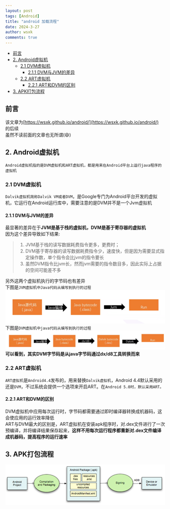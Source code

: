 ```yaml
---
layout: post
tags: [Android]
title: "android 加载流程"
date: 2024-3-27
author: wsxk
comments: true
---
```


- [前言](#前言)
- [2. Android虚拟机](#2-android虚拟机)
  - [2.1 DVM虚拟机](#21-dvm虚拟机)
    - [2.1.1 DVM与JVM的差异](#211-dvm与jvm的差异)
  - [2.2 ART虚拟机](#22-art虚拟机)
    - [2.2.1 ART和DVM的区别](#221-art和dvm的区别)
- [3. APK打包流程](#3-apk打包流程)


## 前言<br>
该文章为[https://wsxk.github.io/android/](https://wsxk.github.io/android/)<br>
的后续<br>
虽然不读前面的文章也无所谓(😄)<br>

## 2. Android虚拟机<br>
`Android虚拟机指的是DVM虚拟机和ART虚拟机，都是用来在Android平台上运行java程序的虚拟机`<br>
### 2.1 DVM虚拟机<br>
`Dalvik虚拟机简称Dalvik VM或者DVM`，是Google专门为Android平台开发的虚拟机，它运行在Android运行库中，需要注意的是DVM并不是一个Jvm虚拟机<br>
#### 2.1.1 DVM与JVM的差异<br>
最显著的差异在于**JVM是基于栈的虚拟机，DVM是基于寄存器的虚拟机**<br>
因为这个差异导致如下结果:<br>

> 1. JVM基于栈的读写数据耗费指令更多，更费时；
> 2. DVM基于寄存器的读写数据耗费指令少，速度快，但是因为需要显式指定操作数，单个指令会比jvm的指令要长
> 3. 虽然DVM指令比jvm长，然而jvm需要的指令数目多，因此实际上占据的空间可能差不多

另外这两个虚拟机执行的字节码也有差异<br>
下图是`JVM虚拟机中Java代码从编写到执行的过程`<br>
![](https://raw.githubusercontent.com/wsxk/wsxk_pictures/main/2024-3-25/20240327214938.png)
下图是`DVM虚拟机中java代码从编写到执行的过程`<br>
![](https://raw.githubusercontent.com/wsxk/wsxk_pictures/main/2024-3-25/20240327215105.png)
**可以看到，其实DVM字节码是从java字节码通过dx/d8工具转换而来**<br>

### 2.2 ART虚拟机<br>
`ART虚拟机`是`Android4.4`发布的，用来替换`Dalvik虚拟机`，Android 4.4默认采用的还是`DVM`，不过系统会提供一个选项来开启ART。在`Android 5.0时，默认采用ART。`<br>
#### 2.2.1 ART和DVM的区别<br>
DVM虚拟机中应用每次运行时，字节码都需要通过即时编译器转换成机器码，这会使应用的运行效率降低<br>
ART与DVM最大的区别是，ART虚拟机在安装apk程序时，对.dex文件进行了一次预编译，并将编译结果保存起来，**这样不用每次运行程序都重新对.dex文件编译成机器码，提高程序的运行速率**<br>

## 3. APK打包流程<br>
![](https://raw.githubusercontent.com/wsxk/wsxk_pictures/main/2024-3-25/20240327221854.png)